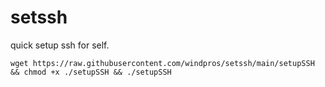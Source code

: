# setssh
quick setup ssh for self.
```
wget https://raw.githubusercontent.com/windpros/setssh/main/setupSSH && chmod +x ./setupSSH && ./setupSSH
```
